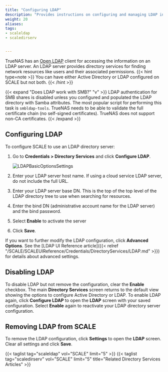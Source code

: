 ```yaml
---
title: "Configuring LDAP"
description: "Provides instructions on configuring and managing LDAP in TrueNAS SCALE."
weight: 20
aliases:
tags:
- scaleldap
- scaledirserv


---
```




TrueNAS has an [Open LDAP](https://www.openldap.org/) client for accessing the information on an LDAP server. An LDAP server provides directory services for finding network resources like users and their associated permissions.
{{< hint type=note >}}
You can have either Active Directory or LDAP configured on SCALE but not both.
{{< /hint >}}

{{< expand "Does LDAP work with SMB?" "v" >}}
LDAP authentication for SMB shares is disabled unless you configured and populated the LDAP directory with Samba attributes.
The most popular script for performing this task is `smbldap-tools`.
TrueNAS needs to be able to validate the full certificate chain (no self-signed certificates). 
TrueNAS does not support non-CA certificates.
{{< /expand >}}
## Configuring LDAP

To configure SCALE to use an LDAP directory server:

1. Go to **Credentials > Directory Services** and click **Configure LDAP**.
   
   ![LDAPBasicOptionsSettings](/images/SCALE/Credentials/LDAPBasicOptionsSettings.png "LDAP Basic Options")

2. Enter your LDAP server host name. If using a cloud service LDAP server, do not include the full URL.

3. Enter your LDAP server base DN. This is the top of the top level of the LDAP directory tree to use when searching for resources.

4. Enter the bind DN (administrative account name for the LDAP server) and the bind password. 

5. Select **Enable** to activate the server

6. Click **Save**.

If you want to further modify the LDAP configuration, click **Advanced Options**. See the [LDAP UI Reference article]({{< relref "/SCALE/SCALEUIReference/Credentials/DirectoryServices/LDAP.md" >}}) for details about advanced settings.

## Disabling LDAP
To disable LDAP but not remove the configuration, clear the **Enable** checkbox. The main **Directory Services** screen returns to the default view showing the options to configure Active Directory or LDAP. 
To enable LDAP again, click **Configure LDAP** to open the **LDAP** screen with your saved configuration. Select **Enable** again to reactivate your LDAP directory server configuration.

## Removing LDAP from SCALE

To remove the LDAP configuration, click **Settings** to open the **LDAP** screen. 
Clear all settings and click **Save**.

{{< taglist tag="scaleldap" vol="SCALE" limit="5" >}}
{{< taglist tag="scaledirserv" vol="SCALE" limit="5" title="Related Directory Services Articles" >}}